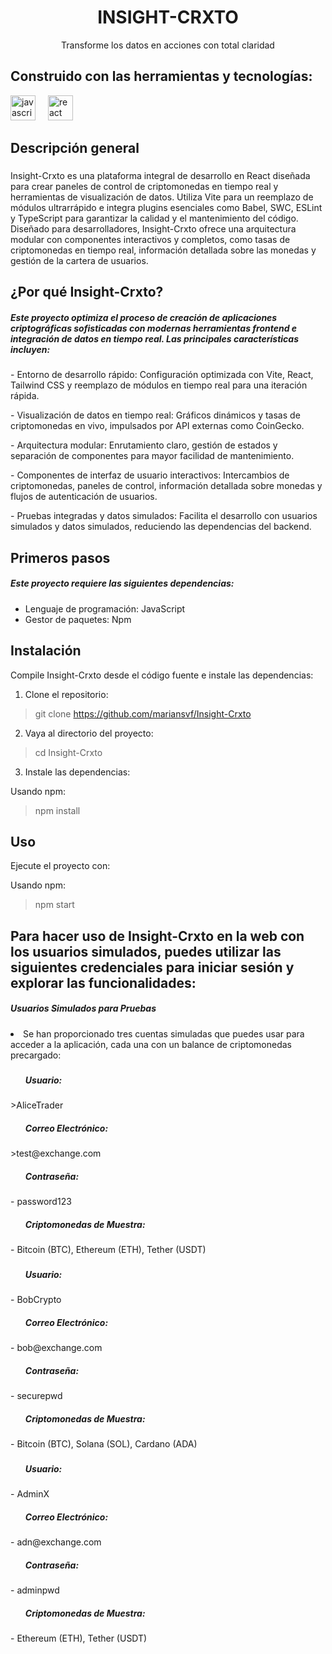 <h1 align="center">INSIGHT-CRXTO</h1>
<p align="center">Transforme los datos en acciones con total claridad</p>



###
###
<h2 align="left">Construido con las herramientas y tecnologías:</h2>

<div align="left">
  <img src="https://cdn.jsdelivr.net/gh/devicons/devicon/icons/javascript/javascript-original.svg" height="40" alt="javascript logo"  />
  <img width="12" />
  <img src="https://cdn.jsdelivr.net/gh/devicons/devicon/icons/react/react-original.svg" height="40" alt="react logo"  />
  <img width="12" />
  
</div>

###


<h2 align="left">Descripción general</h2>

###

<p align="left">Insight-Crxto es una plataforma integral de desarrollo en React diseñada para crear paneles de control de criptomonedas en tiempo real y herramientas de visualización de datos. Utiliza Vite para un reemplazo de módulos ultrarrápido e integra plugins esenciales como Babel, SWC, ESLint y TypeScript para garantizar la calidad y el mantenimiento del código. Diseñado para desarrolladores, Insight-Crxto ofrece una arquitectura modular con componentes interactivos y completos, como tasas de criptomonedas en tiempo real, información detallada sobre las monedas y gestión de la cartera de usuarios.</p>



<h2 align="left">¿Por qué Insight-Crxto?</h2>

<h5 align="left">Este proyecto optimiza el proceso de creación de aplicaciones criptográficas sofisticadas con modernas herramientas frontend e integración de datos en tiempo real. Las principales características incluyen:</h5>

<p align="left">- Entorno de desarrollo rápido: Configuración optimizada con Vite, React, Tailwind CSS y reemplazo de módulos en tiempo real para una iteración rápida.</p>
<p align="left">- Visualización de datos en tiempo real: Gráficos dinámicos y tasas de criptomonedas en vivo, impulsados ​​por API externas como CoinGecko.</p>
<p align="left">- Arquitectura modular: Enrutamiento claro, gestión de estados y separación de componentes para mayor facilidad de mantenimiento.</p>
<p align="left">- Componentes de interfaz de usuario interactivos: Intercambios de criptomonedas, paneles de control, información detallada sobre monedas y flujos de autenticación de usuarios.</p>
<p align="left">- Pruebas integradas y datos simulados: Facilita el desarrollo con usuarios simulados y datos simulados, reduciendo las dependencias del backend.</p>

###

<h2 align="left">Primeros pasos</h2>

<h5 align="left">Este proyecto requiere las siguientes dependencias:</h5>

- Lenguaje de programación: JavaScript
- Gestor de paquetes: Npm

<h2 align="left">Instalación</h2>

Compile Insight-Crxto desde el código fuente e instale las dependencias:

1. Clone el repositorio:

> git clone https://github.com/mariansvf/Insight-Crxto

2. Vaya al directorio del proyecto:

> cd Insight-Crxto

3. Instale las dependencias:

Usando npm:

> npm install

<h2 align="left">Uso</h2>

Ejecute el proyecto con:

Usando npm:

> npm start


<h2 align="left">Para hacer uso de Insight-Crxto en la web con los usuarios simulados, puedes utilizar las siguientes credenciales para iniciar sesión y explorar las funcionalidades:</h2>
<h5 align="left">Usuarios Simulados para Pruebas</h5>
<li align="left">Se han proporcionado tres cuentas simuladas que puedes usar para acceder a la aplicación, cada una con un balance de criptomonedas precargado:</li>

###
###

<ul align="left"><h5>Usuario:</h5></ul>
>AliceTrader
<ul align="left"><h5>Correo Electrónico:</h5></ul>
>test@exchange.com
<ul align="left"><h5>Contraseña:</h5></ul>
- password123
<ul align="left"><h5>Criptomonedas de Muestra:</h5></ul>
- Bitcoin (BTC), Ethereum (ETH), Tether (USDT)

###
###

<ul align="left"><h5>Usuario:</h5></ul>
- BobCrypto
<ul align="left"><h5>Correo Electrónico:</h5></ul>
- bob@exchange.com
<ul align="left"><h5>Contraseña:</h5></ul>
- securepwd
<ul align="left"><h5>Criptomonedas de Muestra:</h5></ul>
- Bitcoin (BTC), Solana (SOL), Cardano (ADA)

###
###

<ul align="left"><h5>Usuario:</h5></ul>
- AdminX
<ul align="left"><h5>Correo Electrónico:</h5></ul>
- adn@exchange.com
<ul align="left"><h5>Contraseña:</h5></ul>
- adminpwd
<ul align="left"><h5>Criptomonedas de Muestra:</h5></ul>
- Ethereum (ETH), Tether (USDT)



